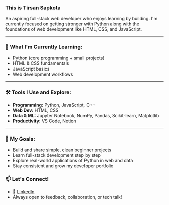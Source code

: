 ### This is Tirsan Sapkota

An aspiring full-stack web developer who enjoys learning by building. I'm currently focused on getting stronger with Python along with the foundations of web development like HTML, CSS, and JavaScript.

---

### 🌱 What I'm Currently Learning:
- Python (core programming + small projects)
- HTML & CSS fundamentals
- JavaScript basics
- Web development workflows

---

### 🛠️ Tools I Use and Explore:
- **Programming:** Python, JavaScript, C++
- **Web Dev:** HTML, CSS
- **Data & ML:** Jupyter Notebook, NumPy, Pandas, Scikit-learn, Matplotlib
- **Productivity:** VS Code, Notion

---

### 🎯 My Goals:
- Build and share simple, clean beginner projects  
- Learn full-stack development step by step  
- Explore real-world applications of Python in web and data  
- Stay consistent and grow my developer portfolio  


### 📫 Let's Connect!
- 💼 [LinkedIn](www.linkedin.com/in/tirsan-sapkota-13a59928a)
- Always open to feedback, collaboration, or tech talk!
